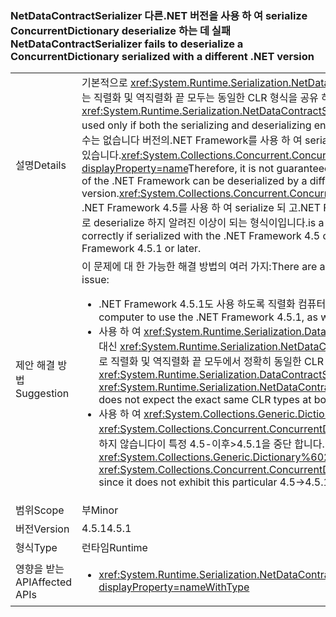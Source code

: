 ### <a name="netdatacontractserializer-fails-to-deserialize-a-concurrentdictionary-serialized-with-a-different-net-version"></a><span data-ttu-id="984ce-101">NetDataContractSerializer 다른.NET 버전을 사용 하 여 serialize ConcurrentDictionary deserialize 하는 데 실패</span><span class="sxs-lookup"><span data-stu-id="984ce-101">NetDataContractSerializer fails to deserialize a ConcurrentDictionary serialized with a different .NET version</span></span>

|   |   |
|---|---|
|<span data-ttu-id="984ce-102">설명</span><span class="sxs-lookup"><span data-stu-id="984ce-102">Details</span></span>|<span data-ttu-id="984ce-103">기본적으로 <xref:System.Runtime.Serialization.NetDataContractSerializer?displayProperty=name> 는 직렬화 및 역직렬화 끝 모두는 동일한 CLR 형식을 공유 하는 경우에 사용할 수 있습니다.</span><span class="sxs-lookup"><span data-stu-id="984ce-103">By design, the <xref:System.Runtime.Serialization.NetDataContractSerializer?displayProperty=name> can be used only if both the serializing and deserializing ends share the same CLR types.</span></span> <span data-ttu-id="984ce-104">따라서 보장할 수는 없습니다 버전의.NET Framework를 사용 하 여 serialize 하는 개체를 다른 버전으로 deserialize 할 수 있습니다.<xref:System.Collections.Concurrent.ConcurrentDictionary%602?displayProperty=name></span><span class="sxs-lookup"><span data-stu-id="984ce-104">Therefore, it is not guaranteed that an object serialized with one version of the .NET Framework can be deserialized by a different version.<xref:System.Collections.Concurrent.ConcurrentDictionary%602?displayProperty=name></span></span> <span data-ttu-id="984ce-105">.NET Framework 4.5를 사용 하 여 serialize 되 고.NET Framework 4.5.1로 deserialize 하는 경우 제대로 deserialize 하지 알려진 이상이 되는 형식이입니다.</span><span class="sxs-lookup"><span data-stu-id="984ce-105">is a type that is known to not to deserialize correctly if serialized with the .NET Framework 4.5 or earlier and deserialized with the .NET Framework 4.5.1 or later.</span></span>|
|<span data-ttu-id="984ce-106">제안 해결 방법</span><span class="sxs-lookup"><span data-stu-id="984ce-106">Suggestion</span></span>|<span data-ttu-id="984ce-107">이 문제에 대 한 가능한 해결 방법의 여러 가지:</span><span class="sxs-lookup"><span data-stu-id="984ce-107">There are a number of possible work-arounds for this issue:</span></span><ul><li><span data-ttu-id="984ce-108">.NET Framework 4.5.1도 사용 하도록 직렬화 컴퓨터를 업그레이드 합니다.</span><span class="sxs-lookup"><span data-stu-id="984ce-108">Upgrade the serializing computer to use the .NET Framework 4.5.1, as well.</span></span></li><li><span data-ttu-id="984ce-109">사용 하 여 <xref:System.Runtime.Serialization.DataContractSerializer?displayProperty=name> 대신 <xref:System.Runtime.Serialization.NetDataContractSerializer?displayProperty=name> 대로 직렬화 및 역직렬화 끝 모두에서 정확히 동일한 CLR 형식은이 필요 하지 않습니다.</span><span class="sxs-lookup"><span data-stu-id="984ce-109">Use <xref:System.Runtime.Serialization.DataContractSerializer?displayProperty=name> instead of <xref:System.Runtime.Serialization.NetDataContractSerializer?displayProperty=name> as this does not expect the exact same CLR types at both serializing and deserializing ends.</span></span></li><li><span data-ttu-id="984ce-110">사용 하 여 <xref:System.Collections.Generic.Dictionary%602?displayProperty=name> 대신 <xref:System.Collections.Concurrent.ConcurrentDictionary%602?displayProperty=name> 발생 하지 않습니다이 특정 4.5-이후&gt;4.5.1을 중단 합니다.</span><span class="sxs-lookup"><span data-stu-id="984ce-110">Use <xref:System.Collections.Generic.Dictionary%602?displayProperty=name> instead of <xref:System.Collections.Concurrent.ConcurrentDictionary%602?displayProperty=name> since it does not exhibit this particular 4.5-&gt;4.5.1 break.</span></span></li></ul>|
|<span data-ttu-id="984ce-111">범위</span><span class="sxs-lookup"><span data-stu-id="984ce-111">Scope</span></span>|<span data-ttu-id="984ce-112">부</span><span class="sxs-lookup"><span data-stu-id="984ce-112">Minor</span></span>|
|<span data-ttu-id="984ce-113">버전</span><span class="sxs-lookup"><span data-stu-id="984ce-113">Version</span></span>|<span data-ttu-id="984ce-114">4.5.1</span><span class="sxs-lookup"><span data-stu-id="984ce-114">4.5.1</span></span>|
|<span data-ttu-id="984ce-115">형식</span><span class="sxs-lookup"><span data-stu-id="984ce-115">Type</span></span>|<span data-ttu-id="984ce-116">런타임</span><span class="sxs-lookup"><span data-stu-id="984ce-116">Runtime</span></span>|
|<span data-ttu-id="984ce-117">영향을 받는 API</span><span class="sxs-lookup"><span data-stu-id="984ce-117">Affected APIs</span></span>|<ul><li><xref:System.Runtime.Serialization.NetDataContractSerializer.Deserialize(System.IO.Stream)?displayProperty=nameWithType></li></ul>|

